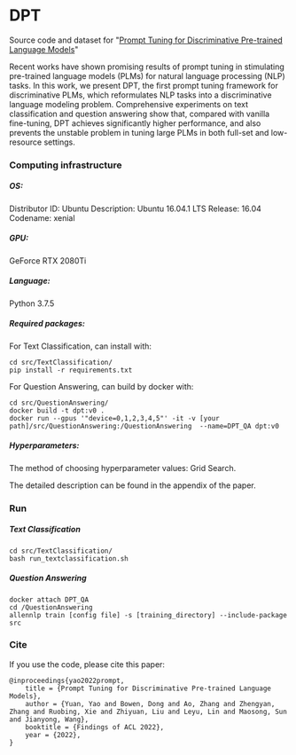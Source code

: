 # DPT

Source code and dataset for "[Prompt Tuning for Discriminative Pre-trained Language Models](https://openreview.net/pdf?id=eATnJpyojEs)"

Recent works have shown promising results of prompt tuning in stimulating pre-trained language models (PLMs) for natural language processing (NLP) tasks. In this work, we present DPT, the first prompt tuning framework for discriminative PLMs, which reformulates NLP tasks into a discriminative language modeling problem. Comprehensive experiments on text classification and question answering show that, compared with vanilla fine-tuning, DPT achieves significantly higher performance, and also prevents the unstable problem in tuning large PLMs in both full-set and low-resource settings.

### Computing infrastructure

##### OS:

Distributor ID: Ubuntu
Description:    Ubuntu 16.04.1 LTS
Release:    16.04
Codename:   xenial

##### GPU:

GeForce RTX 2080Ti

##### Language:

Python 3.7.5

##### Required packages:

For Text Classification, can install with:

```
cd src/TextClassification/ 
pip install -r requirements.txt
```

For Question Answering, can build by docker with:

```
cd src/QuestionAnswering/
docker build -t dpt:v0 .
docker run --gpus '"device=0,1,2,3,4,5"' -it -v [your path]/src/QuestionAnswering:/QuestionAnswering  --name=DPT_QA dpt:v0
```

##### Hyperparameters:

The method of choosing hyperparameter values: Grid Search.

The detailed description can be found in the appendix of the paper.


### Run

##### Text Classification

```
cd src/TextClassification/
bash run_textclassification.sh
```

##### Question Answering

```
docker attach DPT_QA
cd /QuestionAnswering
allennlp train [config file] -s [training_directory] --include-package src
```

### Cite

If you use the code, please cite this paper:

```
@inproceedings{yao2022prompt,
    title = {Prompt Tuning for Discriminative Pre-trained Language Models},
    author = {Yuan, Yao and Bowen, Dong and Ao, Zhang and Zhengyan, Zhang and Ruobing, Xie and Zhiyuan, Liu and Leyu, Lin and Maosong, Sun and Jianyong, Wang},
    booktitle = {Findings of ACL 2022},
    year = {2022},
}
```

